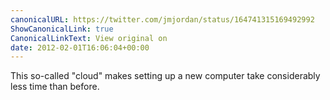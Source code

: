 ```yaml
---
canonicalURL: https://twitter.com/jmjordan/status/164741315169492992
ShowCanonicalLink: true
CanonicalLinkText: View original on
date: 2012-02-01T16:06:04+00:00
---
```

This so-called "cloud" makes setting up a new computer take considerably less time than before.